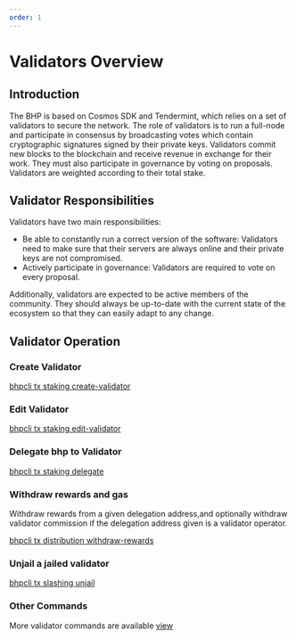 ```yaml
---
order: 1
---
```


# Validators Overview
## Introduction

The BHP is based on Cosmos SDK and Tendermint, which relies on a set of validators to secure the network. The role of validators is to run a full-node and participate in consensus by broadcasting votes which contain cryptographic signatures signed by their private keys. Validators commit new blocks to the blockchain and receive revenue in exchange for their work. They must also participate in governance by voting on proposals. Validators are weighted according to their total stake.

## Validator Responsibilities

Validators have two main responsibilities:

- Be able to constantly run a correct version of the software: Validators need to make sure that their servers are always online and their private keys are not compromised.
- Actively participate in governance: Validators are required to vote on every proposal.

Additionally, validators are expected to be active members of the community. They should always be up-to-date with the current state of the ecosystem so that they can easily adapt to any change.

## Validator Operation

### Create Validator

[bhpcli tx staking create-validator](https://docs.bhpnet.io/cli-client/staking.html#bhpcli-tx-staking-create-validator)

### Edit Validator

[bhpcli tx staking edit-validator](https://docs.bhpnet.io/cli-client/staking.html#bhpcli-tx-staking-edit-validator)

### Delegate bhp to Validator

[bhpcli tx staking delegate](https://docs.bhpnet.io/cli-client/staking.html#bhpcli-tx-staking-delegate)

### Withdraw rewards and gas

Withdraw rewards from a given delegation address,and optionally withdraw validator commission if the delegation address given is a validator operator.

[bhpcli tx distribution withdraw-rewards](https://docs.bhpnet.io/cli-client/slashing.html)

### Unjail a jailed validator

[bhpcli tx slashing unjail](https://docs.bhpnet.io/cli-client/slashing.html)

### Other Commands

More validator commands are available [view](/cli-client/staking.md)
